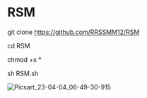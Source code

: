 # RSM

git clone https://github.com/RRSSMM12/RSM

cd RSM

chmod +x *


sh RSM.sh

![Picsart_23-04-04_06-49-30-915](https://user-images.githubusercontent.com/129393445/229752680-a6b586e6-fd2c-4460-9747-b4c304812a76.jpg)
